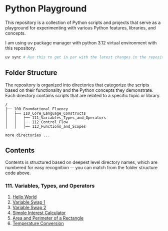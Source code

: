 # Python Playground
This repository is a collection of Python scripts and projects 
that serve as a playground for experimenting with various Python features, 
libraries, and concepts.

I am using uv package manager with python 3.12 virtual environment 
with this repository.

```bash
uv sync # Run this to get in par with the latest changes in the repository.
```

## Folder Structure
The repository is organized into directories that categorize the scripts 
based on their functionality and the Python concepts they demonstrate. 
Each directory contains scripts that are related to a specific topic or library.

```
/
├── 100_Foundational_Fluency
│   ├── 110_Core_Language_Constructs
│   │   ├── 111_Variables_Types_and_Operators
│   │   │── 112_Control_Flow
│   │   │── 113_Functions_and_Scopes

more directories ...
```

## Contents
Contents is structured based on deepest level directory names, 
which are numbered for easy recognition -- 
you can match from the folder structure code above.

### 111. Variables, Types, and Operators

1. [Hello World](100_Foundational_Fluency/110_Core_Language_Constructs/111_Variables_Types_and_Operators/01_hello_world.py)
2. [Variable Swap 1](100_Foundational_Fluency/110_Core_Language_Constructs/111_Variables_Types_and_Operators/02-1_var_swap.py)
3. [Variable Swap 2](100_Foundational_Fluency/110_Core_Language_Constructs/111_Variables_Types_and_Operators/02-2_var_swap.py)
4. [Simple Interest Calculator](100_Foundational_Fluency/110_Core_Language_Constructs/111_Variables_Types_and_Operators/03_simple_interest_calc.py)
5. [Area and Perimeter of a Rectangle](100_Foundational_Fluency/110_Core_Language_Constructs/111_Variables_Types_and_Operators/04_area_peri_rect.py)
6. [Temperature Conversion](100_Foundational_Fluency/110_Core_Language_Constructs/111_Variables_Types_and_Operators/05_temp_conversion.py)